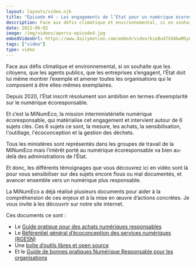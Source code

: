 ```yaml
---
layout: layouts/video.njk
title: "Épisode #4 : Les engagements de l’État pour un numérique écoresponsable"
description: Face aux défis climatique et environnemental, si on souhaite que les citoyens, que les agents publics, que les entreprises s’engagent, l’État doit lui même montrer l’exemple et amener toutes les organisations qui le composent à être elles-mêmes exemplaires.
date: 2022-06-02
image: /img/videos/apercu-episode4.jpg
embedVideoUrl: https://www.dailymotion.com/embed/video/kieBud7SXAbwMSy0WET
tags: ["video"]
type: video
---
```


Face aux défis climatique et environnemental, si on souhaite que les citoyens, que les agents publics, que les entreprises s’engagent, l’État doit lui même montrer l’exemple et amener toutes les organisations qui le composent à être elles-mêmes exemplaires.

Depuis 2020, l’État inscrit résolument son ambition en termes d’exemplarité sur le numérique écoresponsable.

Et c’est la MiNumEco, la mission interministérielle numérique écoresponsable, qui matérialise cet engagement et intervient autour de 6 sujets clés. Ces 6 sujets ce sont, la mesure, les achats, la sensibilisation, l'outillage, l'écoconception et la gestion des déchets.

Tous les ministères sont représentés dans les groupes de travail de la MiNumEco mais l’intérêt porté au numérique écoresponsable va bien au-delà des administrations de l’État. 

Et donc, les différents témoignages que vous découvrez ici en vidéo sont là pour vous sensibiliser sur des sujets encore flous ou mal documentés, et avancer ensemble vers un numérique plus responsable.

La MiNumEco a déjà réalisé plusieurs documents pour aider à la compréhension de ces enjeux et à la mise en œuvre d’actions concrètes. Je vous invite à les découvrir sur notre site internet.

Ces documents ce sont : 

* Le [Guide pratique pour des achats numériques responsables](/publications/guide-pratique-achats-numeriques-responsables/)
* Le [Référentiel général d’écoconception des services numériques (RGESN)](/publications/referentiel-general-ecoconception/)
* Une [boîte d’outils libres et open source](/publications/boite-outils/)
* Et le [Guide de bonnes pratiques Numérique Responsable pour les organisations](/publications/bonnes-pratiques/)
